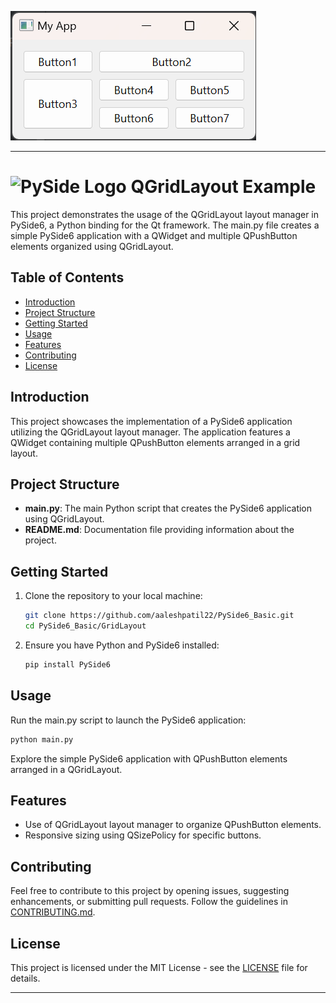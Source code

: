 ![Screenshot](Screenshot.png)

---

# ![PySide Logo](https://qt-wiki-uploads.s3.amazonaws.com/images/0/07/PySideLogo1.png) QGridLayout Example

This project demonstrates the usage of the QGridLayout layout manager in PySide6, a Python binding for the Qt framework. The main.py file creates a simple PySide6 application with a QWidget and multiple QPushButton elements organized using QGridLayout.

## Table of Contents

- [Introduction](#introduction)
- [Project Structure](#project-structure)
- [Getting Started](#getting-started)
- [Usage](#usage)
- [Features](#features)
- [Contributing](#contributing)
- [License](#license)

## Introduction

This project showcases the implementation of a PySide6 application utilizing the QGridLayout layout manager. The application features a QWidget containing multiple QPushButton elements arranged in a grid layout.

## Project Structure

- **main.py**: The main Python script that creates the PySide6 application using QGridLayout.
- **README.md**: Documentation file providing information about the project.

## Getting Started

1. Clone the repository to your local machine:

   ```bash
   git clone https://github.com/aaleshpatil22/PySide6_Basic.git
   cd PySide6_Basic/GridLayout
   ```

2. Ensure you have Python and PySide6 installed:

   ```bash
   pip install PySide6
   ```

## Usage

Run the main.py script to launch the PySide6 application:

```bash
python main.py
```

Explore the simple PySide6 application with QPushButton elements arranged in a QGridLayout.

## Features

- Use of QGridLayout layout manager to organize QPushButton elements.
- Responsive sizing using QSizePolicy for specific buttons.

## Contributing

Feel free to contribute to this project by opening issues, suggesting enhancements, or submitting pull requests. Follow the guidelines in [CONTRIBUTING.md](CONTRIBUTING.md).

## License

This project is licensed under the MIT License - see the [LICENSE](../LICENSE.txt) file for details.

---
